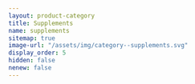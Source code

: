 ```yaml
---
layout: product-category
title: Supplements
name: supplements
sitemap: true
image-url: "/assets/img/category--supplements.svg"
display_order: 5
hidden: false
nenew: false
---
```

